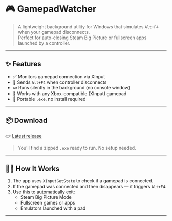 # 🎮 GamepadWatcher

> A lightweight background utility for Windows that simulates `Alt+F4` when your gamepad disconnects.  
> Perfect for auto-closing Steam Big Picture or fullscreen apps launched by a controller.

---

## ✨ Features

- ✅ Monitors gamepad connection via XInput
- 🎯 Sends `Alt+F4` when controller disconnects
- 💤 Runs silently in the background (no console window)
- 🔌 Works with any Xbox-compatible (XInput) gamepad
- 💾 Portable `.exe`, no install required

---

## 📦 Download

👉 [Latest release](https://github.com/your_username/GamepadWatcher/releases/latest)

> You’ll find a zipped `.exe` ready to run. No setup needed.

---

## 🧑‍💻 How It Works

1. The app uses `XInputGetState` to check if a gamepad is connected.
2. If the gamepad was connected and then disappears — it triggers `Alt+F4`.
3. Use this to automatically exit:
   - Steam Big Picture Mode
   - Fullscreen games or apps
   - Emulators launched with a pad

---
